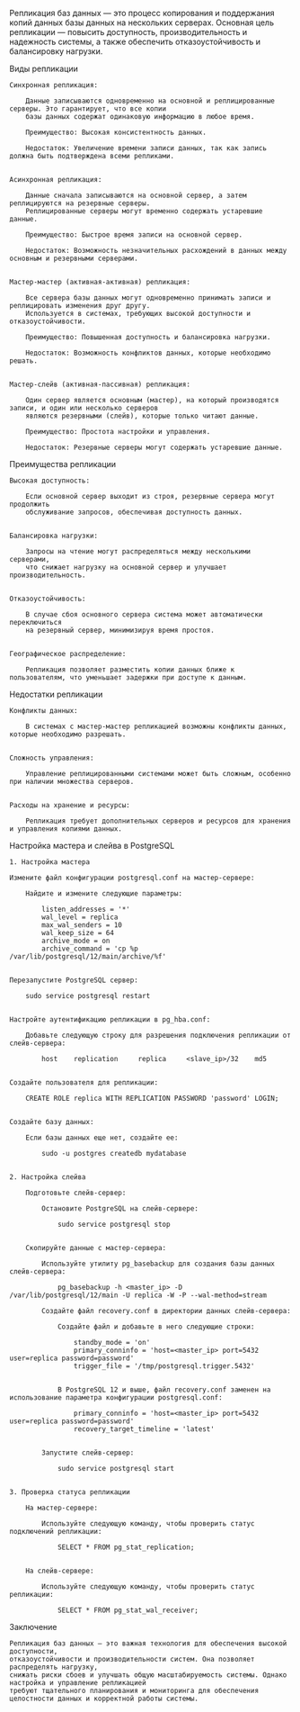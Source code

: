 
Репликация баз данных — это процесс копирования и поддержания копий данных базы данных на нескольких серверах.
Основная цель репликации — повысить доступность, производительность и надежность системы,
а также обеспечить отказоустойчивость и балансировку нагрузки.


Виды репликации

    Синхронная репликация:

        Данные записываются одновременно на основной и реплицированные серверы. Это гарантирует, что все копии
        базы данных содержат одинаковую информацию в любое время.

        Преимущество: Высокая консистентность данных.

        Недостаток: Увеличение времени записи данных, так как запись должна быть подтверждена всеми репликами.


    Асинхронная репликация:

        Данные сначала записываются на основной сервер, а затем реплицируются на резервные серверы.
        Реплицированные серверы могут временно содержать устаревшие данные.

        Преимущество: Быстрое время записи на основной сервер.

        Недостаток: Возможность незначительных расхождений в данных между основным и резервными серверами.


    Мастер-мастер (активная-активная) репликация:

        Все сервера базы данных могут одновременно принимать записи и реплицировать изменения друг другу.
        Используется в системах, требующих высокой доступности и отказоустойчивости.

        Преимущество: Повышенная доступность и балансировка нагрузки.

        Недостаток: Возможность конфликтов данных, которые необходимо решать.


    Мастер-слейв (активная-пассивная) репликация:

        Один сервер является основным (мастер), на который производятся записи, и один или несколько серверов
        являются резервными (слейв), которые только читают данные.

        Преимущество: Простота настройки и управления.

        Недостаток: Резервные серверы могут содержать устаревшие данные.


Преимущества репликации

    Высокая доступность:

        Если основной сервер выходит из строя, резервные сервера могут продолжить
        обслуживание запросов, обеспечивая доступность данных.


    Балансировка нагрузки:

        Запросы на чтение могут распределяться между несколькими серверами,
        что снижает нагрузку на основной сервер и улучшает производительность.


    Отказоустойчивость:

        В случае сбоя основного сервера система может автоматически переключиться
        на резервный сервер, минимизируя время простоя.


    Географическое распределение:

        Репликация позволяет разместить копии данных ближе к пользователям, что уменьшает задержки при доступе к данным.


Недостатки репликации

    Конфликты данных:

        В системах с мастер-мастер репликацией возможны конфликты данных, которые необходимо разрешать.


    Сложность управления:

        Управление реплицированными системами может быть сложным, особенно при наличии множества серверов.


    Расходы на хранение и ресурсы:

        Репликация требует дополнительных серверов и ресурсов для хранения и управления копиями данных.
        


Настройка мастера и слейва в PostgreSQL
    
    1. Настройка мастера

    Измените файл конфигурации postgresql.conf на мастер-сервере:
        
        Найдите и измените следующие параметры:
    
            listen_addresses = '*'
            wal_level = replica
            max_wal_senders = 10
            wal_keep_size = 64
            archive_mode = on
            archive_command = 'cp %p /var/lib/postgresql/12/main/archive/%f'


    Перезапустите PostgreSQL сервер:
    
        sudo service postgresql restart

    
    Настройте аутентификацию репликации в pg_hba.conf:

        Добавьте следующую строку для разрешения подключения репликации от слейв-сервера:

            host    replication     replica     <slave_ip>/32    md5

    
    Создайте пользователя для репликации:
     
        CREATE ROLE replica WITH REPLICATION PASSWORD 'password' LOGIN;
    

    Создайте базу данных:
    
        Если базы данных еще нет, создайте ее:
    
            sudo -u postgres createdb mydatabase
    
    
    2. Настройка слейва
    
        Подготовьте слейв-сервер:
    
            Остановите PostgreSQL на слейв-сервере:
    
                sudo service postgresql stop
        
    
        Скопируйте данные с мастер-сервера:
        
            Используйте утилиту pg_basebackup для создания базы данных слейв-сервера:
            
                pg_basebackup -h <master_ip> -D /var/lib/postgresql/12/main -U replica -W -P --wal-method=stream
        
            Создайте файл recovery.conf в директории данных слейв-сервера:
        
                Создайте файл и добавьте в него следующие строки:
                    
                    standby_mode = 'on'
                    primary_conninfo = 'host=<master_ip> port=5432 user=replica password=password'
                    trigger_file = '/tmp/postgresql.trigger.5432'
                
        
                В PostgreSQL 12 и выше, файл recovery.conf заменен на использование параметра конфигурации postgresql.conf:
        
                    primary_conninfo = 'host=<master_ip> port=5432 user=replica password=password'
                    recovery_target_timeline = 'latest'
        
    
            Запустите слейв-сервер: 
    
                sudo service postgresql start
    
    
    3. Проверка статуса репликации
    
        На мастер-сервере:
    
            Используйте следующую команду, чтобы проверить статус подключений репликации:
            
                SELECT * FROM pg_stat_replication;
    
    
        На слейв-сервере:
    
            Используйте следующую команду, чтобы проверить статус репликации:
                
                SELECT * FROM pg_stat_wal_receiver;


Заключение

    Репликация баз данных — это важная технология для обеспечения высокой доступности, 
    отказоустойчивости и производительности систем. Она позволяет распределять нагрузку, 
    снижать риски сбоев и улучшать общую масштабируемость системы. Однако настройка и управление репликацией 
    требуют тщательного планирования и мониторинга для обеспечения целостности данных и корректной работы системы.